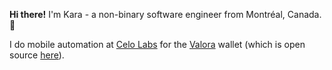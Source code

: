 **Hi there!** I'm Kara - a non-binary software engineer from Montréal, Canada. :wave: 

I do mobile automation at [Celo Labs](https://clabs.co) for the [Valora](https://valoraapp.com) wallet (which is open source [here](https://github.com/celo-org/wallet)).

